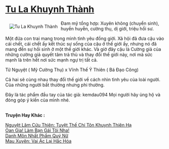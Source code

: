 <a href="https://utruyen.com/truyen/tu-la-khuynh-thanh/19387/" title="Tu La Khuynh Thành"><h1>Tu La Khuynh Thành</h1></a><div style="display:table"><img align="right" style="float: left; padding: 10px;" src="https://utruyen.com/images/story/200x260/tu-la-khuynh-thanh.jpg" alt="Tu La Khuynh Thành">Đam mỹ tổng hợp: Xuyên không (chuyển sinh), huyền huyễn, cường thụ, dị giới, triệu hồi sư.<p></p>Một đứa con trai mang trong mình tình yêu đồng giới. Xã hội đã đưa cậu vào cái chết, cái chết ấy kết thúc sự sống của cậu ở thế giới ấy, nhưng nó đã mang đến sự hồi sinh ở một thế giới khác. Và giờ đây cậu là Cường giả của những cường giả quyết tâm trả thù và thay đổi thế giới này, nơi mà sức mạnh là trên hết nơi sức mạnh ngự trị tất cả.<p></p>Tử Nguyệt ( Mỹ Cường Thụ) x Vĩnh Thế Ỷ Thiên ( Bá Đạo Công)<p></p>Cả hai sẽ cùng nhau thay đổi thế giới về cách nhìn tình yêu của loài người. Của những người bất thường nhưng phi thường.<p></p>Đây là tác phẩm đầu tay của tác giả: kemdau094 Mọi người hãy ủng hộ và đóng góp ý kiến của mình nhé.</div><p><br><b>Truyện Hay Khác :</b></p><a href="https://utruyen.com/truyen/nguyet-lam-cuu-thien-tuyet-the-chi-ton-khuynh-thien-ha/19162/" alt="Nguyệt Lâm Cửu Thiên: Tuyệt Thế Chí Tôn Khuynh Thiên Hạ">Nguyệt Lâm Cửu Thiên: Tuyệt Thế Chí Tôn Khuynh Thiên Hạ</a><br/><a href="https://www.flickr.com/photos/184340401@N07/48808990902/" alt="Oan Gia! Làm Bạn Gái Tôi Nha!">Oan Gia! Làm Bạn Gái Tôi Nha!</a><br/><a href="https://github.com/quanluxury/ngontinhhot/tree/master/truyenhay/19189/" alt="Danh Môn Nhất Phẩm Quý Nữ">Danh Môn Nhất Phẩm Quý Nữ</a><br/><a href="https://www.flickr.com/photos/184340401@N07/48819038627/" alt="Mau Xuyên: Vai Ác Lại Hắc Hóa">Mau Xuyên: Vai Ác Lại Hắc Hóa</a><br/>